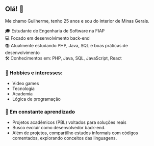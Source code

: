 ## Olá! 👋  
Me chamo Guilherme, tenho 25 anos e sou do interior de Minas Gerais.  

🎓 Estudante de Engenharia de Software na FIAP  
💻 Focado em desenvolvimento back-end  
📚 Atualmente estudando PHP, Java, SQL e boas práticas de desenvolvimento   
🛠️ Conhecimentos em: PHP, Java, SQL, JavaScript, React

### 📌 Hobbies e interesses:
- Video games
- Tecnologia 
- Academia
- Lógica de programação  

### 🌱 Em constante aprendizado
- Projetos acadêmicos (PBL) voltados para soluções reais  
- Busco evoluir como desenvolvedor back-end.
- Além de projetos, compartilho estudos informais com códigos comentados, explorando conceitos das linguagens.

